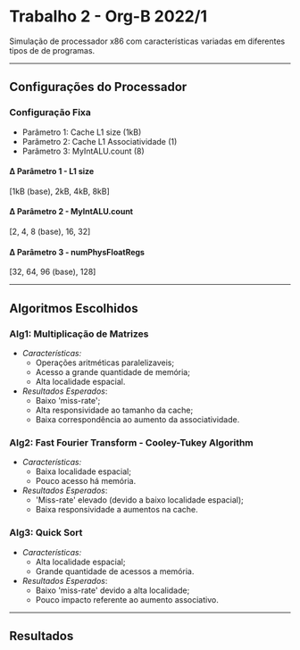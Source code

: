 # Trabalho 2 - Org-B 2022/1
Simulação de processador x86 com características variadas em diferentes tipos de de programas.

---
## Configurações do Processador

### Configuração Fixa
- Parâmetro 1: Cache L1 size (1kB)
- Parâmetro 2: Cache L1 Associatividade (1)
- Parâmetro 3: MyIntALU.count (8)
  
#### Δ Parâmetro 1 - L1 size
[1kB (base), 2kB, 4kB, 8kB]

#### Δ Parâmetro 2 - MyIntALU.count
[2, 4, 8 (base), 16, 32]

#### Δ Parâmetro 3 - numPhysFloatRegs
[32, 64, 96 (base), 128]

---
## Algoritmos Escolhidos

### Alg1: Multiplicação de Matrizes
- *Características:*
  - Operações aritméticas paralelizaveis;
  - Acesso a grande quantidade de memória;
  - Alta localidade espacial.
- *Resultados Esperados*:
  - Baixo 'miss-rate';
  - Alta responsividade ao tamanho da cache;
  - Baixa correspondência ao aumento da associatividade. 


### Alg2: Fast Fourier Transform - Cooley-Tukey Algorithm
- *Características:*
  - Baixa localidade espacial;
  - Pouco acesso há memória.
- *Resultados Esperados*:
  - 'Miss-rate' elevado (devido a baixo localidade espacial);
  - Baixa responsividade a aumentos na cache.

<!-- TODO: decidir se vamos usar quick-sort ou outro algoritmo para casos com bastante comparações -->
### Alg3: Quick Sort 
- *Características:*
  - Alta localidade espacial;
  - Grande quantidade de acessos a memória.
- *Resultados Esperados*:
  - Baixo 'miss-rate' devido a alta localidade;
  - Pouco impacto referente ao aumento associativo.


---
## Resultados
